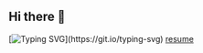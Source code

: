 ## Hi there 👋
[![Typing SVG](https://readme-typing-svg.demolab.com/?lines=I+am+a+Hardware+Engineer+who+likes+to+code+.+;Feel+free+to+explore+my+resume+below+.)](https://git.io/typing-svg)
[resume](https://akiitr.github.io/resume/)
<!--
**akiitr/akiitr** is a ✨ _special_ ✨ repository because its `README.md` (this file) appears on your GitHub profile.

Here are some ideas to get you started:

- 🔭 I’m currently working on ...
- 🌱 I’m currently learning ...
- 👯 I’m looking to collaborate on ...
- 🤔 I’m looking for help with ...
- 💬 Ask me about ...
- 📫 How to reach me: ...
- 😄 Pronouns: ...
- ⚡ Fun fact: ...
-->
